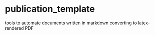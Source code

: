 # publication_template
tools to automate documents written in markdown converting to latex-rendered PDF
